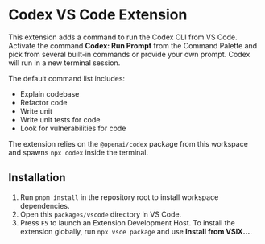 # Codex VS Code Extension

This extension adds a command to run the Codex CLI from VS Code. Activate the command **Codex: Run Prompt** from the Command Palette and pick from several built-in commands or provide your own prompt. Codex will run in a new terminal session.

The default command list includes:

- Explain codebase
- Refactor code
- Write unit
- Write unit tests for code
- Look for vulnerabilities for code

The extension relies on the `@openai/codex` package from this workspace and spawns `npx codex` inside the terminal.

## Installation

1. Run `pnpm install` in the repository root to install workspace dependencies.
2. Open this `packages/vscode` directory in VS Code.
3. Press `F5` to launch an Extension Development Host.
   To install the extension globally, run `npx vsce package` and use **Install from VSIX...**.
